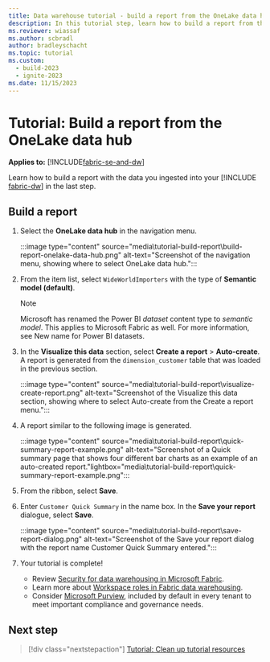 ```yaml
---
title: Data warehouse tutorial - build a report from the OneLake data hub
description: In this tutorial step, learn how to build a report from the OneLake data hub with the data you ingested into your warehouse in the last step.
ms.reviewer: wiassaf
ms.author: scbradl
author: bradleyschacht
ms.topic: tutorial
ms.custom:
  - build-2023
  - ignite-2023
ms.date: 11/15/2023
---
```


# Tutorial: Build a report from the OneLake data hub

**Applies to:** [!INCLUDE[fabric-se-and-dw](includes/applies-to-version/fabric-se-and-dw.md)]

Learn how to build a report with the data you ingested into your [!INCLUDE [fabric-dw](includes/fabric-dw.md)] in the last step.

## Build a report

1. Select the **OneLake data hub** in the navigation menu.

   :::image type="content" source="media\tutorial-build-report\build-report-onelake-data-hub.png" alt-text="Screenshot of the navigation menu, showing where to select OneLake data hub.":::

1. From the item list, select `WideWorldImporters` with the type of **Semantic model (default)**.

   > [!NOTE]
   > Microsoft has renamed the Power BI *dataset* content type to *semantic model*. This applies to Microsoft Fabric as well. For more information, see New name for Power BI datasets.

1. In the **Visualize this data** section, select **Create a report** > **Auto-create**. A report is generated from the `dimension_customer` table that was loaded in the previous section.

   :::image type="content" source="media\tutorial-build-report\visualize-create-report.png" alt-text="Screenshot of the Visualize this data section, showing where to select Auto-create from the Create a report menu.":::

1. A report similar to the following image is generated.

   :::image type="content" source="media\tutorial-build-report\quick-summary-report-example.png" alt-text="Screenshot of a Quick summary page that shows four different bar charts as an example of an auto-created report."lightbox="media\tutorial-build-report\quick-summary-report-example.png":::

1. From the ribbon, select **Save**.

1. Enter `Customer Quick Summary` in the name box. In the **Save your report** dialogue, select **Save**.

   :::image type="content" source="media\tutorial-build-report\save-report-dialog.png" alt-text="Screenshot of the Save your report dialog with the report name Customer Quick Summary entered.":::

1. Your tutorial is complete!
    - Review [Security for data warehousing in Microsoft Fabric](security.md).
    - Learn more about [Workspace roles in Fabric data warehousing](workspace-roles.md).
    - Consider [Microsoft Purview](../governance/microsoft-purview-fabric.md), included by default in every tenant to meet important compliance and governance needs.

## Next step

> [!div class="nextstepaction"]
> [Tutorial: Clean up tutorial resources](tutorial-clean-up.md)
